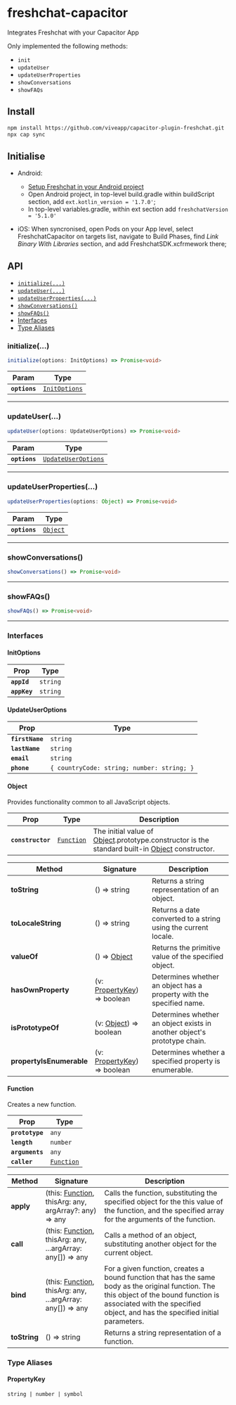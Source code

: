 # freshchat-capacitor

Integrates Freshchat with your Capacitor App

Only implemented the following methods:

- `init`
- `updateUser`
- `updateUserProperties`
- `showConversations`
- `showFAQs`

## Install

```bash
npm install https://github.com/viveapp/capacitor-plugin-freshchat.git
npx cap sync
```

## Initialise

- Android:
  - [Setup Freshchat in your Android project](https://support.freshchat.com/en/support/solutions/articles/50000000207#2.1-Initialization-Config-Options:~:text=iii%29%20When%20app%20targets%20Android%207.0%2B%20and%20Image%20attachment%20is%20enabled%2C%20FileProvider%20needs%20to%20be%20configured.)
  - Open Android project, in top-level build.gradle within buildScript section, add `ext.kotlin_version = '1.7.0'`;
  - In top-level variables.gradle, within ext section add `freshchatVersion = '5.1.0'`


- iOS:
  When syncronised, open Pods on your App level, select FreshchatCapacitor on targets list, navigate to Build Phases, find *Link Binary With Libraries* section, and add FreshchatSDK.xcfrmework there;

## API

<docgen-index>

* [`initialize(...)`](#initialize)
* [`updateUser(...)`](#updateuser)
* [`updateUserProperties(...)`](#updateuserproperties)
* [`showConversations()`](#showconversations)
* [`showFAQs()`](#showfaqs)
* [Interfaces](#interfaces)
* [Type Aliases](#type-aliases)

</docgen-index>

<docgen-api>
<!--Update the source file JSDoc comments and rerun docgen to update the docs below-->

### initialize(...)

```typescript
initialize(options: InitOptions) => Promise<void>
```

| Param         | Type                                                |
| ------------- | --------------------------------------------------- |
| **`options`** | <code><a href="#initoptions">InitOptions</a></code> |

--------------------


### updateUser(...)

```typescript
updateUser(options: UpdateUserOptions) => Promise<void>
```

| Param         | Type                                                            |
| ------------- | --------------------------------------------------------------- |
| **`options`** | <code><a href="#updateuseroptions">UpdateUserOptions</a></code> |

--------------------


### updateUserProperties(...)

```typescript
updateUserProperties(options: Object) => Promise<void>
```

| Param         | Type                                      |
| ------------- | ----------------------------------------- |
| **`options`** | <code><a href="#object">Object</a></code> |

--------------------


### showConversations()

```typescript
showConversations() => Promise<void>
```

--------------------


### showFAQs()

```typescript
showFAQs() => Promise<void>
```

--------------------


### Interfaces


#### InitOptions

| Prop         | Type                |
| ------------ | ------------------- |
| **`appId`**  | <code>string</code> |
| **`appKey`** | <code>string</code> |


#### UpdateUserOptions

| Prop            | Type                                                  |
| --------------- | ----------------------------------------------------- |
| **`firstName`** | <code>string</code>                                   |
| **`lastName`**  | <code>string</code>                                   |
| **`email`**     | <code>string</code>                                   |
| **`phone`**     | <code>{ countryCode: string; number: string; }</code> |


#### Object

Provides functionality common to all JavaScript objects.

| Prop              | Type                                          | Description                                                                                                                                |
| ----------------- | --------------------------------------------- | ------------------------------------------------------------------------------------------------------------------------------------------ |
| **`constructor`** | <code><a href="#function">Function</a></code> | The initial value of <a href="#object">Object</a>.prototype.constructor is the standard built-in <a href="#object">Object</a> constructor. |

| Method                   | Signature                                                 | Description                                                              |
| ------------------------ | --------------------------------------------------------- | ------------------------------------------------------------------------ |
| **toString**             | () =&gt; string                                           | Returns a string representation of an object.                            |
| **toLocaleString**       | () =&gt; string                                           | Returns a date converted to a string using the current locale.           |
| **valueOf**              | () =&gt; <a href="#object">Object</a>                     | Returns the primitive value of the specified object.                     |
| **hasOwnProperty**       | (v: <a href="#propertykey">PropertyKey</a>) =&gt; boolean | Determines whether an object has a property with the specified name.     |
| **isPrototypeOf**        | (v: <a href="#object">Object</a>) =&gt; boolean           | Determines whether an object exists in another object's prototype chain. |
| **propertyIsEnumerable** | (v: <a href="#propertykey">PropertyKey</a>) =&gt; boolean | Determines whether a specified property is enumerable.                   |


#### Function

Creates a new function.

| Prop            | Type                                          |
| --------------- | --------------------------------------------- |
| **`prototype`** | <code>any</code>                              |
| **`length`**    | <code>number</code>                           |
| **`arguments`** | <code>any</code>                              |
| **`caller`**    | <code><a href="#function">Function</a></code> |

| Method       | Signature                                                                            | Description                                                                                                                                                                                                              |
| ------------ | ------------------------------------------------------------------------------------ | ------------------------------------------------------------------------------------------------------------------------------------------------------------------------------------------------------------------------ |
| **apply**    | (this: <a href="#function">Function</a>, thisArg: any, argArray?: any) =&gt; any     | Calls the function, substituting the specified object for the this value of the function, and the specified array for the arguments of the function.                                                                     |
| **call**     | (this: <a href="#function">Function</a>, thisArg: any, ...argArray: any[]) =&gt; any | Calls a method of an object, substituting another object for the current object.                                                                                                                                         |
| **bind**     | (this: <a href="#function">Function</a>, thisArg: any, ...argArray: any[]) =&gt; any | For a given function, creates a bound function that has the same body as the original function. The this object of the bound function is associated with the specified object, and has the specified initial parameters. |
| **toString** | () =&gt; string                                                                      | Returns a string representation of a function.                                                                                                                                                                           |


### Type Aliases


#### PropertyKey

<code>string | number | symbol</code>

</docgen-api>
